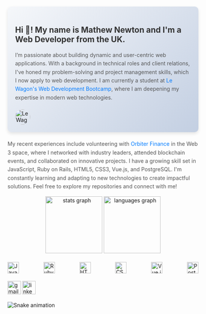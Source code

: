 <!-- Profile Header -->
<div style="background: linear-gradient(135deg, #f5f7fa, #c3cfe2); padding: 20px; border-radius: 10px; box-shadow: 0 4px 8px rgba(0, 0, 0, 0.1); margin: 20px 0;">
  <h2 align="left" style="color: #333;">Hi 👋! My name is Mathew Newton and I'm a Web Developer from the UK.</h2>  
  <p align="left" style="color: #555; line-height: 1.6;">
    I’m passionate about building dynamic and user-centric web applications. With a background in technical roles and client relations, I've honed my problem-solving and project management skills, which I now apply to web development. I am currently a student at <a href="https://www.lewagon.com" target="_blank" style="text-decoration: none; color: #007bff;">Le Wagon's Web Development Bootcamp</a>, where I am deepening my expertise in modern web technologies.
    <div style="display: flex; align-items: center; gap: 15px; margin-top: 20px;">
    <img src="https://encrypted-tbn0.gstatic.com/images?q=tbn:ANd9GcSDxrkZYHDAxk2Smzb4Ky-BPHCXEVSsgMxAaiQZH0fUxcpenYXYLirl4KPMX_RUb39H4Q&usqp=CAU" height="40" alt="Le Wagon logo" style="border-radius: 50%;"/>
  </div>
</div>
  </p>
  <p align="left" style="color: #555; line-height: 1.6;">
    My recent experiences include volunteering with <a href="https://www.orbiter.finance" target="_blank" style="text-decoration: none; color: #007bff;">Orbiter Finance</a> in the Web 3 space, where I networked with industry leaders, attended blockchain events, and collaborated on innovative projects. I have a growing skill set in JavaScript, Ruby on Rails, HTML5, CSS3, Vue.js, and PostgreSQL. I'm constantly learning and adapting to new technologies to create impactful solutions. Feel free to explore my repositories and connect with me!
  </p>
  

<!-- GitHub Stats -->
<div align="center">
  <img src="https://github-readme-stats.vercel.app/api?username=mattynewts9&hide_title=false&hide_rank=false&show_icons=true&include_all_commits=true&count_private=true&disable_animations=false&theme=dracula&locale=en&hide_border=false" height="150" alt="stats graph"  />
  <img src="https://github-readme-stats.vercel.app/api/top-langs?username=maurodesouza&locale=en&hide_title=false&layout=compact&card_width=320&langs_count=5&theme=dracula&hide_border=false" height="150" alt="languages graph"  />
</div>


<div class="tech-icons" style="display: flex; flex-wrap: wrap; gap: 40px; margin-top: 20px; justify-content: space-between;">
  <img src="https://cdn.jsdelivr.net/gh/devicons/devicon/icons/javascript/javascript-original.svg" height="30" alt="JavaScript logo" class="tech-icon" />
  <img src="https://cdn.jsdelivr.net/gh/devicons/devicon/icons/ruby/ruby-original.svg" height="30" alt="Ruby on Rails logo" class="tech-icon" />
  <img src="https://cdn.jsdelivr.net/gh/devicons/devicon/icons/html5/html5-original.svg" height="30" alt="HTML5 logo" class="tech-icon" />
  <img src="https://cdn.jsdelivr.net/gh/devicons/devicon/icons/css3/css3-original.svg" height="30" alt="CSS3 logo" class="tech-icon" />
  <img src="https://cdn.jsdelivr.net/gh/devicons/devicon/icons/vuejs/vuejs-original.svg" height="30" alt="Vue.js logo" class="tech-icon" />
  <img src="https://cdn.jsdelivr.net/gh/devicons/devicon/icons/postgresql/postgresql-original.svg" height="30" alt="PostgreSQL logo" class="tech-icon" />
</div>

<!-- Social Media -->
<div align="left" style="margin-top: 20px;">
  <a href="mailto:mathewnewton1994@gmail.com" target="_blank" style="text-decoration: none;">
    <img src="https://img.shields.io/static/v1?message=Gmail&logo=gmail&label=&color=D14836&logoColor=white&labelColor=&style=for-the-badge" height="35" alt="gmail logo" />
  </a>
  <a href="https://www.linkedin.com/in/mathew-newton1" target="_blank" style="text-decoration: none;">
    <img src="https://img.shields.io/static/v1?message=LinkedIn&logo=linkedin&label=&color=0077B5&logoColor=white&labelColor=&style=for-the-badge" height="35" alt="linkedin logo" />
  </a>
</div>

<!-- Snake Animation -->
<br clear="both">
<img src="https://raw.githubusercontent.com/maurodesouza/maurodesouza/output/snake.svg" alt="Snake animation" />
